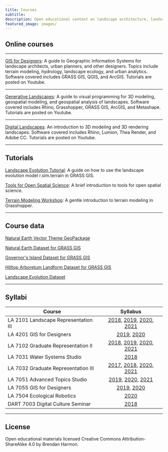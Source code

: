 ```yaml
---
title: Courses
subtitle:
description: Open educational content on landscape architecture, landscape ecology, digital design, digital fabrication, and geospatial modeling.
featured_image: images/
---
```


## Online courses

---

[GIS for Designers](gis-for-designers): A guide to Geographic Information Systems for landscape architects, urban planners, and other designers. Topics include terrain modeling, hydrology, landscape ecology, and urban analytics. Software covered includes GRASS GIS, QGIS, and ArcGIS. Tutorials are posted on [<i class="fab fa-youtube"></i>](https://www.youtube.com/c/BrendanHarmon) Youtube.
<!--and [<i class="fab fa-vimeo-v"></i>](https://vimeo.com/showcase/7356098) Vimeo.-->

---

[Generative Landscapes](generative-landscapes): A guide to visual programming for 3D modeling, geospatial modeling, and geospatial analysis of landscapes. Software covered includes Rhino, Grasshopper, GRASS GIS, ArcGIS, and Metashape. Tutorials are posted on [<i class="fab fa-youtube"></i>](https://www.youtube.com/c/BrendanHarmon) Youtube.
<!--and [<i class="fab fa-vimeo-v"></i>](https://vimeo.com/showcase/7366606) Vimeo.-->

---

[Digital Landscapes](digital-landscapes): An introduction to 3D modeling and 3D rendering landscapes. Software covered includes Rhino, Lumion, Thea Render, and Adobe CC. Tutorials are posted on [<i class="fab fa-youtube"></i>](https://www.youtube.com/c/BrendanHarmon) Youtube.
<!--and [<i class="fab fa-vimeo-v"></i>](https://vimeo.com/showcase/7366624) Vimeo.-->

---

## Tutorials

<i class="fab fa-github"></i>
[Landscape Evolution Tutorial](https://github.com/baharmon/landscape_evolution/blob/master/tutorial.md):
A guide on how to use the landscape evolution model r.sim.terrain in GRASS GIS.

<i class="fab fa-github"></i>
[Tools for Open Spatial Science](open-spatial-science):
A brief introduction to tools for open spatial science.

<i class="fab fa-github"></i>
[Terrain Modeling Workshop](terrain-modeling-workshop):
A gentle introduction to terrain modeling in Grasshopper.

---

## Course data

<i class="ms ms-qgis"></i>
[Natural Earth Vector Theme GeoPackage](http://naciscdn.org/naturalearth/packages/natural_earth_vector.gpkg.zip)

<i class="ms ms-grass-gis"></i>
[Natural Earth Dataset for GRASS GIS](https://zenodo.org/record/3762852/files/natural-earth-dataset.zip?download=1)

<i class="ms ms-grass-gis"></i>
[Governor's Island Dataset for GRASS GIS](https://zenodo.org/record/3940780/files/nyspf_govenors_island.zip?download=1)

<i class="ms ms-grass-gis"></i>
[Hilltop Arboretum Landform Dataset for GRASS GIS](http://doi.org/10.5281/zenodo.3749397)

<i class="ms ms-grass-gis"></i>
[Landscape Evolution Dataset](https://github.com/baharmon/landscape_evolution_dataset)

---

## Syllabi

| Course | Syllabus |
| -------|:-------:|
| LA 2101 Landscape Representation III | [2018](https://github.com/baharmon/syllabi/blob/master/digital-landscapes-syllabus-2018.pdf?raw=true), [2019](https://github.com/baharmon/syllabi/blob/master/digital-landscapes-syllabus-2019.pdf), [2020](https://github.com/baharmon/syllabi/blob/master/digital-landscapes-syllabus-2020.pdf?raw=true), [2021](https://github.com/baharmon/syllabi/blob/master/digital-landscapes-syllabus-2021.pdf?raw=true) |
| LA 4201 GIS for Designers | [2019](https://github.com/baharmon/syllabi/blob/master/gis-for-designers-syllabus-2019.pdf?raw=true), [2020](https://github.com/baharmon/syllabi/blob/master/gis-for-designers-syllabus-2020.pdf?raw=true) |
| LA 7102 Graduate Representation II | [2018](https://github.com/baharmon/syllabi/blob/master/digital-landscapes-syllabus-2018.pdf?raw=true), [2019](https://github.com/baharmon/syllabi/blob/master/digital-landscapes-syllabus-2019.pdf?raw=true), [2020](https://github.com/baharmon/syllabi/blob/master/digital-landscapes-syllabus-2020.pdf?raw=true), [2021](https://github.com/baharmon/syllabi/blob/master/digital-landscapes-syllabus-2021.pdf?raw=true) |
| LA 7031 Water Systems Studio | [2018](https://github.com/baharmon/syllabi/blob/master/water-systems-syllabus-2018.pdf?raw=true) |
| LA 7032 Graduate Representation III | [2017](https://github.com/baharmon/syllabi/blob/master/generative-landscapes-syllabus-2017.pdf?raw=true), [2018](https://github.com/baharmon/syllabi/blob/master/generative-landscapes-syllabus-2018.pdf?raw=true), [2020](https://github.com/baharmon/syllabi/blob/master/generative-landscapes-syllabus-2020.pdf?raw=true), [2021](https://github.com/baharmon/syllabi/blob/master/generative-landscapes-syllabus-2021.pdf?raw=true) |
| LA 7051 Advanced Topics Studio | [2019](https://github.com/baharmon/syllabi/blob/master/giant-panda-syllabus-2019.pdf), [2020](https://github.com/baharmon/syllabi/blob/master/generative-fabrication-syllabus-2020.pdf?raw=true), [2021](https://github.com/baharmon/syllabi/blob/master/ecological-robotics-syllabus-2021.pdf?raw=true) |
| LA 7055 GIS for Designers | [2019](https://github.com/baharmon/syllabi/blob/master/gis-for-designers-syllabus-2019.pdf?raw=true), [2020](https://github.com/baharmon/syllabi/blob/master/gis-for-designers-syllabus-2020.pdf?raw=true) |
| LA 7504 Ecological Robotics | [2020](https://github.com/baharmon/syllabi/blob/master/ecological-robotics-syllabus-2020.pdf?raw=true) |
| DART 7003 Digital Culture Seminar | [ 2018](https://github.com/baharmon/syllabi/blob/master/digital-culture-syllabus-2018.pdf?raw=true) |

---

## License
<i class="fab fa-creative-commons"></i>
Open educational materials licensed
Creative Commons Attribution-ShareAlike 4.0
by Brendan Harmon.
